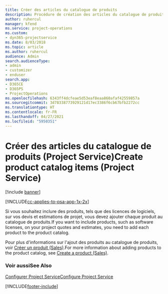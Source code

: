 ```yaml
---
title: Créer des articles du catalogue de produits
description: Procédure de création des articles du catalogue de produits dans Project Service
author: ruhercul
manager: kfend
ms.service: project-operations
ms.custom:
- dyn365-projectservice
ms.date: 8/03/2018
ms.topic: article
ms.author: ruhercul
audience: Admin
search.audienceType:
- admin
- customizer
- enduser
search.app:
- D365CE
- D365PS
- ProjectOperations
ms.openlocfilehash: 6343ff4dcfeae5d53eaf8eaa860afaf42559857a
ms.sourcegitcommit: 3d78338773929121d17ec3386f6cb67bfb2272cc
ms.translationtype: HT
ms.contentlocale: fr-FR
ms.lasthandoff: 04/27/2021
ms.locfileid: "5950351"
---
```

# <a name="create-product-catalog-items-project-service"></a><span data-ttu-id="5e779-103">Créer des articles du catalogue de produits (Project Service)</span><span class="sxs-lookup"><span data-stu-id="5e779-103">Create product catalog items (Project Service)</span></span>

[!include [banner](../includes/psa-now-project-operations.md)]

[!INCLUDE[cc-applies-to-psa-app-1x-2x](../includes/cc-applies-to-psa-app-1x-2x.md)]

<span data-ttu-id="5e779-104">Si vous souhaitez inclure des produits, tels que des licences de logiciels, sur vos devis et estimations de projet, vous devez ajouter chaque produit au catalogue de produits.</span><span class="sxs-lookup"><span data-stu-id="5e779-104">If you want to include products, such as software licenses, on your project quotes and estimates, you need to add each product to the product catalog.</span></span>  
  
 <span data-ttu-id="5e779-105">Pour plus d'informations sur l'ajout des produits au catalogue de produits, voir [Créer un produit (Sales)](/dynamics365/sales-enterprise/create-product-sales).</span><span class="sxs-lookup"><span data-stu-id="5e779-105">For more information about adding products to the product catalog, see [Create a product (Sales)](/dynamics365/sales-enterprise/create-product-sales).</span></span>  
  
### <a name="see-also"></a><span data-ttu-id="5e779-106">Voir aussi</span><span class="sxs-lookup"><span data-stu-id="5e779-106">See Also</span></span>  
 [<span data-ttu-id="5e779-107">Configurer Project Service</span><span class="sxs-lookup"><span data-stu-id="5e779-107">Configure Project Service</span></span>](../psa/configure.md)


[!INCLUDE[footer-include](../includes/footer-banner.md)]